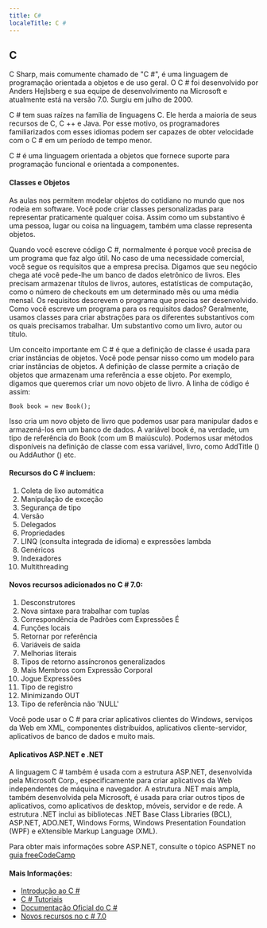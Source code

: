 ```yaml
---
title: C#
localeTitle: C #
---
```

## C #

C Sharp, mais comumente chamado de "C #", é uma linguagem de programação orientada a objetos e de uso geral. O C # foi desenvolvido por Anders Hejlsberg e sua equipe de desenvolvimento na Microsoft e atualmente está na versão 7.0. Surgiu em julho de 2000.

C # tem suas raízes na família de linguagens C. Ele herda a maioria de seus recursos de C, C ++ e Java. Por esse motivo, os programadores familiarizados com esses idiomas podem ser capazes de obter velocidade com o C # em um período de tempo menor.

C # é uma linguagem orientada a objetos que fornece suporte para programação funcional e orientada a componentes.

#### Classes e Objetos

As aulas nos permitem modelar objetos do cotidiano no mundo que nos rodeia em software. Você pode criar classes personalizadas para representar praticamente qualquer coisa. Assim como um substantivo é uma pessoa, lugar ou coisa na linguagem, também uma classe representa objetos.

Quando você escreve código C #, normalmente é porque você precisa de um programa que faz algo útil. No caso de uma necessidade comercial, você segue os requisitos que a empresa precisa. Digamos que seu negócio chega até você pede-lhe um banco de dados eletrônico de livros. Eles precisam armazenar títulos de livros, autores, estatísticas de computação, como o número de checkouts em um determinado mês ou uma média mensal. Os requisitos descrevem o programa que precisa ser desenvolvido. Como você escreve um programa para os requisitos dados? Geralmente, usamos classes para criar abstrações para os diferentes substantivos com os quais precisamos trabalhar. Um substantivo como um livro, autor ou título.

Um conceito importante em C # é que a definição de classe é usada para criar instâncias de objetos. Você pode pensar nisso como um modelo para criar instâncias de objetos. A definição de classe permite a criação de objetos que armazenam uma referência a esse objeto. Por exemplo, digamos que queremos criar um novo objeto de livro. A linha de código é assim:

`Book book = new Book();`

Isso cria um novo objeto de livro que podemos usar para manipular dados e armazená-los em um banco de dados. A variável book é, na verdade, um tipo de referência do Book (com um B maiúsculo). Podemos usar métodos disponíveis na definição de classe com essa variável, livro, como AddTitle () ou AddAuthor () etc.

#### Recursos do C # incluem:

1.  Coleta de lixo automática
2.  Manipulação de exceção
3.  Segurança de tipo
4.  Versão
5.  Delegados
6.  Propriedades
7.  LINQ (consulta integrada de idioma) e expressões lambda
8.  Genéricos
9.  Indexadores
10.  Multithreading

#### Novos recursos adicionados no C # 7.0:

1.  Desconstrutores
2.  Nova sintaxe para trabalhar com tuplas
3.  Correspondência de Padrões com Expressões É
4.  Funções locais
5.  Retornar por referência
6.  Variáveis ​​de saída
7.  Melhorias literais
8.  Tipos de retorno assíncronos generalizados
9.  Mais Membros com Expressão Corporal
10.  Jogue Expressões
11.  Tipo de registro
12.  Minimizando OUT
13.  Tipo de referência não 'NULL'

Você pode usar o C # para criar aplicativos clientes do Windows, serviços da Web em XML, componentes distribuídos, aplicativos cliente-servidor, aplicativos de banco de dados e muito mais.

#### Aplicativos ASP.NET e .NET

A linguagem C # também é usada com a estrutura ASP.NET, desenvolvida pela Microsoft Corp., especificamente para criar aplicativos da Web independentes de máquina e navegador. A estrutura .NET mais ampla, também desenvolvida pela Microsoft, é usada para criar outros tipos de aplicativos, como aplicativos de desktop, móveis, servidor e de rede. A estrutura .NET inclui as bibliotecas .NET Base Class Libraries (BCL), ASP.NET, ADO.NET, Windows Forms, Windows Presentation Foundation (WPF) e eXtensible Markup Language (XML).

Para obter mais informações sobre ASP.NET, consulte o tópico ASPNET no [guia freeCodeCamp](https://guide.freecodecamp.org/)

#### Mais Informações:

*   [Introdução ao C #](https://docs.microsoft.com/en-us/dotnet/csharp/getting-started/introduction-to-the-csharp-language-and-the-net-framework)
*   [C # Tutoriais](https://www.microsoft.com/net/tutorials/csharp/getting-started)
*   [Documentação Oficial do C #](https://docs.microsoft.com/en-us/dotnet/csharp/)
*   [Novos recursos no c # 7.0](https://msdn.microsoft.com/en-us/magazine/mt790184.aspx)
